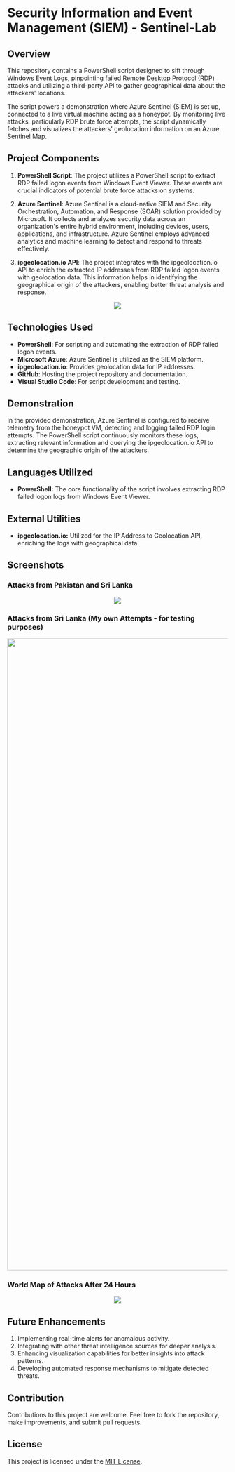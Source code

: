 # Security Information and Event Management (SIEM) - Sentinel-Lab

## Overview
This repository contains a PowerShell script designed to sift through Windows Event Logs, pinpointing failed Remote Desktop Protocol (RDP) attacks and utilizing a third-party API to gather geographical data about the attackers' locations.

The script powers a demonstration where Azure Sentinel (SIEM) is set up, connected to a live virtual machine acting as a honeypot. By monitoring live attacks, particularly RDP brute force attempts, the script dynamically fetches and visualizes the attackers' geolocation information on an Azure Sentinel Map.

## Project Components
1. **PowerShell Script**: The project utilizes a PowerShell script to extract RDP failed logon events from Windows Event Viewer. These events are crucial indicators of potential brute force attacks on systems.
   
2. **Azure Sentinel**: Azure Sentinel is a cloud-native SIEM and Security Orchestration, Automation, and Response (SOAR) solution provided by Microsoft. It collects and analyzes security data across an organization's entire hybrid environment, including devices, users, applications, and infrastructure. Azure Sentinel employs advanced analytics and machine learning to detect and respond to threats effectively.

3. **ipgeolocation.io API**: The project integrates with the ipgeolocation.io API to enrich the extracted IP addresses from RDP failed logon events with geolocation data. This information helps in identifying the geographical origin of the attackers, enabling better threat analysis and response.


<p align="center">
<img src="https://github.com/Lsam18/SIEM-Sentinel-Lab/assets/115799412/b202929d-e920-4467-b6d3-464646239b0a"/>
</p>



## Technologies Used
- **PowerShell**: For scripting and automating the extraction of RDP failed logon events.
- **Microsoft Azure**: Azure Sentinel is utilized as the SIEM platform.
- **ipgeolocation.io**: Provides geolocation data for IP addresses.
- **GitHub**: Hosting the project repository and documentation.
- **Visual Studio Code**: For script development and testing.

## Demonstration
In the provided demonstration, Azure Sentinel is configured to receive telemetry from the honeypot VM, detecting and logging failed RDP login attempts. The PowerShell script continuously monitors these logs, extracting relevant information and querying the ipgeolocation.io API to determine the geographic origin of the attackers.

## Languages Utilized
- **PowerShell:** The core functionality of the script involves extracting RDP failed logon logs from Windows Event Viewer.

## External Utilities
- **ipgeolocation.io:** Utilized for the IP Address to Geolocation API, enriching the logs with geographical data.

## Screenshots
### Attacks from Pakistan and Sri Lanka 

<p align="center">
<img src="https://github.com/Lsam18/SIEM-Sentinel-Lab/assets/115799412/dd2d03e0-6e9b-4bc2-9f3d-c594a92a9421"/>
</p>

### Attacks from Sri Lanka (My own Attempts - for testing purposes) 

<p align="center">
<img width="1440" alt="Screenshot 2024-05-09 at 18 39 31" src="https://github.com/Lsam18/SIEM-Sentinel-Lab/assets/115799412/91de6079-7f28-4569-8ef9-6afdeb7bb54a">
</p>

### World Map of Attacks After 24 Hours

<p align="center">
<img src="https://github.com/Lsam18/SIEM-Sentinel-Lab/assets/115799412/6800b776-e3ae-4d20-bbb4-7d42186d51d5"/>
</p>

## Future Enhancements
1. Implementing real-time alerts for anomalous activity.
2. Integrating with other threat intelligence sources for deeper analysis.
3. Enhancing visualization capabilities for better insights into attack patterns.
4. Developing automated response mechanisms to mitigate detected threats.

## Contribution
Contributions to this project are welcome. Feel free to fork the repository, make improvements, and submit pull requests.

## License
This project is licensed under the [MIT License](LICENSE).



<!--
 ```diff
- text in red
+ text in green
! text in orange
# text in gray
@@ text in purple (and bold)@@
```
--!>

